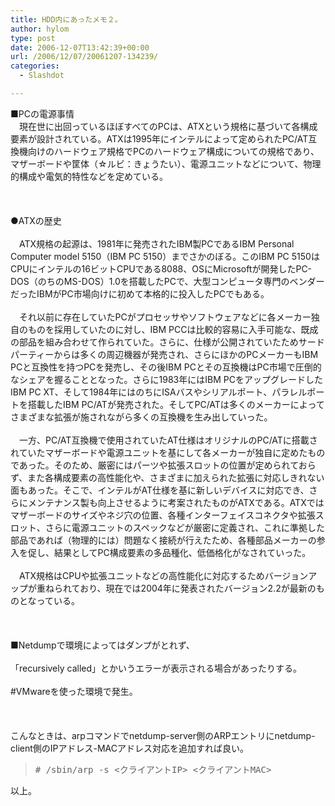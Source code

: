 ```yaml
---
title: HDD内にあったメモ２。
author: hylom
type: post
date: 2006-12-07T13:42:39+00:00
url: /2006/12/07/20061207-134239/
categories:
  - Slashdot

---
```

■PCの電源事情   
　現在世に出回っているほぼすべてのPCは、ATXという規格に基づいて各構成要素が設計されている。ATXは1995年にインテルによって定められたPC/AT互換機向けのハードウェア規格でPCのハードウェア構成についての規格であり、マザーボードや筐体（☆ルビ：きょうたい）、電源ユニットなどについて、物理的構成や電気的特性などを定めている。</br>  
</br>   
●ATXの歴史</br>   
　ATX規格の起源は、1981年に発売されたIBM製PCであるIBM Personal Computer model 5150（IBM PC 5150）までさかのぼる。このIBM PC 5150はCPUにインテルの16ビットCPUである8088、OSにMicrosoftが開発したPC-DOS（のちのMS-DOS）1.0を搭載したPCで、大型コンピュータ専門のベンダーだったIBMがPC市場向けに初めて本格的に投入したPCでもある。</br>   
　それ以前に存在していたPCがプロセッサやソフトウェアなどに各メーカー独自のものを採用していたのに対し、IBM PCCは比較的容易に入手可能な、既成の部品を組み合わせて作られていた。さらに、仕様が公開されていたためサードパーティーからは多くの周辺機器が発売され、さらにほかのPCメーカーもIBM PCと互換性を持つPCを発売し、その後IBM PCとその互換機はPC市場で圧倒的なシェアを握ることとなった。さらに1983年にはIBM PCをアップグレードしたIBM PC XT、そして1984年にはのちにISAバスやシリアルポート、パラレルポートを搭載したIBM PC/ATが発売された。そしてPC/ATは多くのメーカーによってさまざまな拡張が施されながら多くの互換機を生み出していった。</br>   
　一方、PC/AT互換機で使用されていたAT仕様はオリジナルのPC/ATに搭載されていたマザーボードや電源ユニットを基にして各メーカーが独自に定めたものであった。そのため、厳密にはパーツや拡張スロットの位置が定められておらず、また各構成要素の高性能化や、さまざまに加えられた拡張に対応しきれない面もあった。そこで、インテルがAT仕様を基に新しいデバイスに対応でき、さらにメンテナンス製も向上させるように考案されたものがATXである。ATXではマザーボードのサイズやネジ穴の位置、各種インターフェイスコネクタや拡張スロット、さらに電源ユニットのスペックなどが厳密に定義され、これに準拠した部品であれば（物理的には）問題なく接続が行えたため、各種部品メーカーの参入を促し、結果としてPC構成要素の多品種化、低価格化がなされていった。</br>   
　ATX規格はCPUや拡張ユニットなどの高性能化に対応するためバージョンアップが重ねられており、現在では2004年に発表されたバージョン2.2が最新のものとなっている。</br>  
</br>   
■Netdumpで環境によってはダンプがとれず、</br>   
「recursively called」とかいうエラーが表示される場合があったりする。</br>   
#VMwareを使った環境で発生。</br>  
</br>   
こんなときは、arpコマンドでnetdump-server側のARPエントリにnetdump-client側のIPアドレス-MACアドレス対応を追加すれば良い。 

> <div>
>   <tt> # /sbin/arp -s <クライアントIP> <クライアントMAC> </tt>
> </div>

以上。</br>
